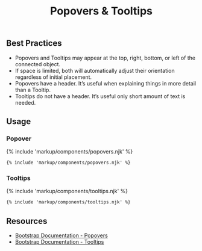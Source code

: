 ﻿---
title: Popovers & Tooltips
summary: Popovers & Tooltips provide additional context to users about a connected item.
tags: components
layout: page-guide
eleventyNavigation:
  key: Popovers & Tooltips
  parent: Components
  order: 240
  excerpt: Popovers & Tooltips provide additional context to users about a connected item.
  img: /img/illustrations/illus-popovers-tooltips.svg
---

## Best Practices

- Popovers and Tooltips may appear at the top, right, bottom, or left of the connected object.
- If space is limited, both will automatically adjust their orientation regardless of initial placement.
- Popovers have a header. It’s useful when explaining things in more detail than a Tooltip.
- Tooltips do not have a header. It’s useful only short amount of text is needed.

## Usage

### Popover

{% include 'markup/components/popovers.njk' %}

``` html
{% include 'markup/components/popovers.njk' %}
```

### Tooltips

{% include 'markup/components/tooltips.njk' %}

``` html
{% include 'markup/components/tooltips.njk' %}
```

## Resources

* <a href="https://getbootstrap.com/docs/5.1/components/popovers/" target="_blank">Bootstrap Documentation - Popovers</a>
* <a href="https://getbootstrap.com/docs/5.1/components/tooltips/" target="_blank">Bootstrap Documentation - Tooltips</a>

